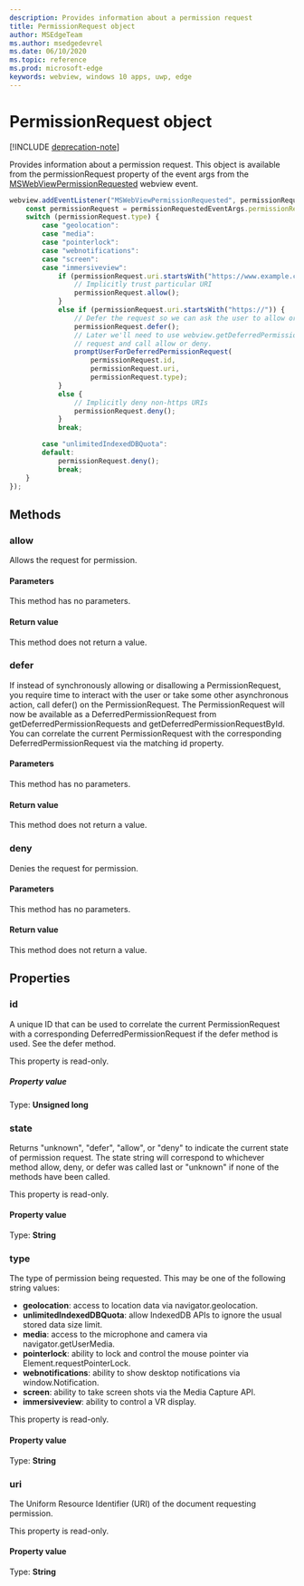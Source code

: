 ```yaml
---
description: Provides information about a permission request
title: PermissionRequest object
author: MSEdgeTeam
ms.author: msedgedevrel
ms.date: 06/10/2020
ms.topic: reference
ms.prod: microsoft-edge
keywords: webview, windows 10 apps, uwp, edge
---
```


# PermissionRequest object  

[!INCLUDE [deprecation-note](../includes/deprecation-note.md)]  

Provides information about a permission request. This object is available from the permissionRequest property of the event args from the [MSWebViewPermissionRequested](../webview.md#mswebviewpermissionrequested) webview event.  

```javascript
webview.addEventListener("MSWebViewPermissionRequested", permissionRequestedEventArgs => {
    const permissionRequest = permissionRequestedEventArgs.permissionRequest;
    switch (permissionRequest.type) {
        case "geolocation":
        case "media":
        case "pointerlock":
        case "webnotifications":
        case "screen":
        case "immersiveview":
            if (permissionRequest.uri.startsWith("https://www.example.com/")) {
                // Implicitly trust particular URI
                permissionRequest.allow();
            }
            else if (permissionRequest.uri.startsWith("https://")) {
                // Defer the request so we can ask the user to allow or deny the request
                permissionRequest.defer();
                // Later we'll need to use webview.getDeferredPermissionRequestById for this
                // request and call allow or deny.
                promptUserForDeferredPermissionRequest(
                    permissionRequest.id,
                    permissionRequest.uri,
                    permissionRequest.type);
            }
            else {
                // Implicitly deny non-https URIs
                permissionRequest.deny();
            }
            break;

        case "unlimitedIndexedDBQuota":
        default:
            permissionRequest.deny();
            break;
    }
});
```  

## Methods  

### allow  

Allows the request for permission.  

#### Parameters  

This method has no parameters.  

#### Return value  

This method does not return a value.  

### defer  

If instead of synchronously allowing or disallowing a PermissionRequest, you require time to interact with the user or take some other asynchronous action, call defer() on the PermissionRequest.  The PermissionRequest will now be available as a DeferredPermissionRequest from getDeferredPermissionRequests and getDeferredPermissionRequestById.  You can correlate the current PermissionRequest with the corresponding DeferredPermissionRequest via the matching id property.  

#### Parameters  

This method has no parameters.  

#### Return value  

This method does not return a value.  

### deny  

Denies the request for permission.  

#### Parameters  

This method has no parameters.  

#### Return value  

This method does not return a value.  

## Properties  

### id  

A unique ID that can be used to correlate the current PermissionRequest with a corresponding DeferredPermissionRequest if the defer method is used.  See the defer method.  

This property is read-only.  

##### Property value  

Type: **Unsigned long**  

### state  

Returns "unknown", "defer", "allow", or "deny" to indicate the current state of permission request.  The state string will correspond to whichever method allow, deny, or defer was called last or "unknown" if none of the methods have been called.  

This property is read-only.  

#### Property value  

Type: **String**  

### type  

The type of permission being requested. This may be one of the following string values:  

*   **geolocation**: access to location data via navigator.geolocation.  
*   **unlimitedIndexedDBQuota**: allow IndexedDB APIs to ignore the usual stored data size limit.  
*   **media**: access to the microphone and camera via navigator.getUserMedia.  
*   **pointerlock**: ability to lock and control the mouse pointer via Element.requestPointerLock.  
*   **webnotifications**: ability to show desktop notifications via window.Notification.  
*   **screen**: ability to take screen shots via the Media Capture API.  
*   **immersiveview**: ability to control a VR display.  

This property is read-only.  

#### Property value  

Type: **String**  

### uri  

The Uniform Resource Identifier (URI) of the document requesting permission.  

This property is read-only.  

#### Property value  

Type: **String**  
